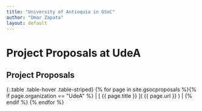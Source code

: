 ```yaml
---
title: "University of Antioquia in GSoC"
author: "Omar Zapata"
layout: default
---
```

# Project Proposals at UdeA

## Project Proposals

{:.table .table-hover .table-striped}
{% for page in site.gsocproposals %}{% if page.organization == "UdeA" %} | [ {{ page.title }} ]( {{ page.url }} ) | {% endif %}
{% endfor %}
